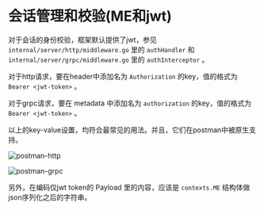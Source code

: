 # 会话管理和校验(ME和jwt)

对于会话的身份校验，框架默认提供了jwt，参见 `internal/server/http/middleware.go` 里的 `authHandler` 和 `internal/server/grpc/middleware.go` 里的 `authInterceptor` 。

对于http请求，要在header中添加名为 `Authorization` 的key，值的格式为 `Bearer <jwt-token>` 。

对于grpc请求，要在 metadata 中添加名为 `authorization` 的key，值的格式为 `Bearer <jwt-token>` 。

以上的key-value设置，均符合最常见的用法。并且，它们在postman中被原生支持。

 ![postman-http](/images/postman_http.png)

 ![postman-grpc](/images/postman_grpc.png)

 另外，在编码仅jwt token的 Payload 里的内容，应该是 `contexts.ME` 结构体做json序列化之后的字符串。